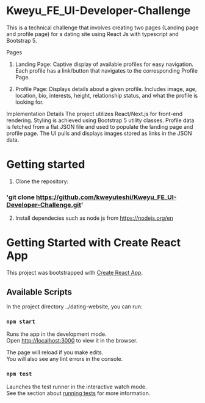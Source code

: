 # Kweyu_FE_UI-Developer-Challenge
This is a technical challenge that involves creating two pages (Landing page and profile page) for a dating site using React Js with typescript and Bootstrap 5.

Pages
1. Landing Page:
Captive display of available profiles for easy navigation.
Each profile has a link/button that navigates to the corresponding Profile Page.

2. Profile Page:
Displays details about a given profile.
Includes image, age, location, bio, interests, height, relationship status, and what the profile is looking for.

Implementation Details
The project utilizes React/Next.js for front-end rendering.
Styling is achieved using Bootstrap 5 utility classes.
Profile data is fetched from a flat JSON file and used to populate the landing page and profile page.
The UI pulls and displays images stored as links in the JSON data.

# Getting started
1. Clone the repository:
  ### 'git clone https://github.com/kweyuteshi/Kweyu_FE_UI-Developer-Challenge.git'
2. Install dependecies such as node js from https://nodejs.org/en



# Getting Started with Create React App

This project was bootstrapped with [Create React App](https://github.com/facebook/create-react-app).

## Available Scripts

In the project directory ../dating-website, you can run:

### `npm start`

Runs the app in the development mode.\
Open [http://localhost:3000](http://localhost:3000) to view it in the browser.

The page will reload if you make edits.\
You will also see any lint errors in the console.

### `npm test`

Launches the test runner in the interactive watch mode.\
See the section about [running tests](https://facebook.github.io/create-react-app/docs/running-tests) for more information.




